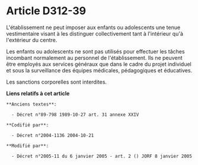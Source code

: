 # Article D312-39

L'établissement ne peut imposer aux enfants ou adolescents une tenue vestimentaire visant à les distinguer collectivement
tant à l'intérieur qu'à l'extérieur du centre.

Les enfants ou adolescents ne sont pas utilisés pour effectuer les tâches incombant normalement au personnel de
l'établissement. Ils ne peuvent être employés aux services généraux que dans le cadre du projet individuel et sous la
surveillance des équipes médicales, pédagogiques et éducatives.

Les sanctions corporelles sont interdites.

**Liens relatifs à cet article**

	**Anciens textes**:

	  - Décret n°89-798 1989-10-27 art. 31 annexe XXIV

	**Codifié par**:

	  - Décret n°2004-1136 2004-10-21

	**Modifié par**:

	  - Décret n°2005-11 du 6 janvier 2005 - art. 2 () JORF 8 janvier 2005
